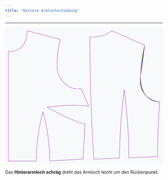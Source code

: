 ```yaml
---
title: "Hintere Armlochschiebung"
---
```


***

![Der Effekt der Neigung des Rückens des Armlochs auf das Schnittmuster](sample.png)

Das **Hinterarmloch schräg** dreht das Armloch leicht um den Rückenpunkt.




